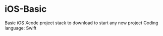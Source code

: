 # iOS-Basic
Basic iOS Xcode project stack to download to start any new project
Coding language: Swift
